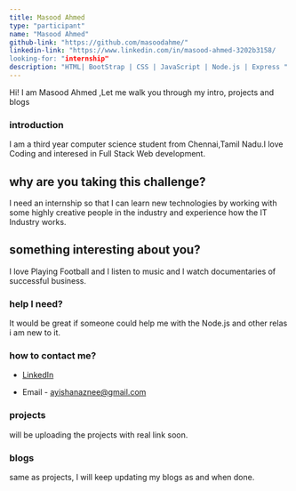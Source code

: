 ```yaml
---
title: Masood Ahmed
type: "participant"
name: "Masood Ahmed"
github-link: "https://github.com/masoodahme/"
linkedin-link: "https://www.linkedin.com/in/masood-ahmed-3202b3158/
looking-for: "internship"
description: "HTML| BootStrap | CSS | JavaScript | Node.js | Express "
---
```


Hi! I am Masood Ahmed ,Let me walk you through my intro, projects and blogs 

### introduction

I am a third year computer science student from Chennai,Tamil Nadu.I love Coding and interesed in Full Stack Web development.

## why are you taking this challenge?

I need an internship so that I can learn new technologies by working with some highly creative people in the industry and experience how the IT Industry works.

## something interesting about you?

I love Playing Football and I listen to music and I watch documentaries of successful business.

### help I need?

It would be great if someone could help me with the Node.js and other relas i am new to it.

### how to contact me?

- [LinkedIn](https://www.linkedin.com/in/masood-ahmed-3202b3158/)

- Email - ayishanaznee@gmail.com


### projects

will be uploading the projects with real link soon.

### blogs

same as projects, I will keep updating my blogs as and when done.

